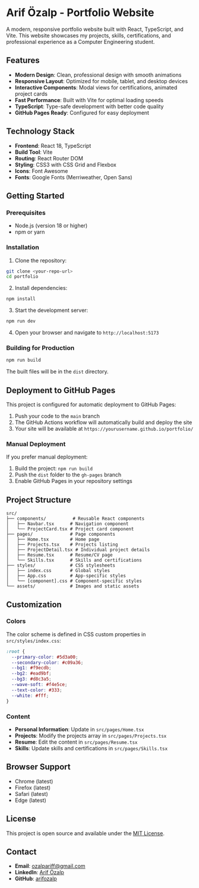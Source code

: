 # Arif Özalp - Portfolio Website

A modern, responsive portfolio website built with React, TypeScript, and Vite. This website showcases my projects, skills, certifications, and professional experience as a Computer Engineering student.

## Features

- **Modern Design**: Clean, professional design with smooth animations
- **Responsive Layout**: Optimized for mobile, tablet, and desktop devices
- **Interactive Components**: Modal views for certifications, animated project cards
- **Fast Performance**: Built with Vite for optimal loading speeds
- **TypeScript**: Type-safe development with better code quality
- **GitHub Pages Ready**: Configured for easy deployment

## Technology Stack

- **Frontend**: React 18, TypeScript
- **Build Tool**: Vite
- **Routing**: React Router DOM
- **Styling**: CSS3 with CSS Grid and Flexbox
- **Icons**: Font Awesome
- **Fonts**: Google Fonts (Merriweather, Open Sans)

## Getting Started

### Prerequisites

- Node.js (version 18 or higher)
- npm or yarn

### Installation

1. Clone the repository:
```bash
git clone <your-repo-url>
cd portfolio
```

2. Install dependencies:
```bash
npm install
```

3. Start the development server:
```bash
npm run dev
```

4. Open your browser and navigate to `http://localhost:5173`

### Building for Production

```bash
npm run build
```

The built files will be in the `dist` directory.

## Deployment to GitHub Pages

This project is configured for automatic deployment to GitHub Pages:

1. Push your code to the `main` branch
2. The GitHub Actions workflow will automatically build and deploy the site
3. Your site will be available at `https://yourusername.github.io/portfolio/`

### Manual Deployment

If you prefer manual deployment:

1. Build the project: `npm run build`
2. Push the `dist` folder to the `gh-pages` branch
3. Enable GitHub Pages in your repository settings

## Project Structure

```
src/
├── components/          # Reusable React components
│   ├── Navbar.tsx      # Navigation component
│   └── ProjectCard.tsx # Project card component
├── pages/              # Page components
│   ├── Home.tsx        # Home page
│   ├── Projects.tsx    # Projects listing
│   ├── ProjectDetail.tsx # Individual project details
│   ├── Resume.tsx      # Resume/CV page
│   └── Skills.tsx      # Skills and certifications
├── styles/             # CSS stylesheets
│   ├── index.css       # Global styles
│   ├── App.css         # App-specific styles
│   └── [component].css # Component-specific styles
└── assets/             # Images and static assets
```

## Customization

### Colors

The color scheme is defined in CSS custom properties in `src/styles/index.css`:

```css
:root {
  --primary-color: #5d3a00;
  --secondary-color: #c09a36;
  --bg1: #f9ecdb;
  --bg2: #ead9bf;
  --bg3: #d8c3a5;
  --wave-soft: #f4e5ce;
  --text-color: #333;
  --white: #fff;
}
```

### Content

- **Personal Information**: Update in `src/pages/Home.tsx`
- **Projects**: Modify the projects array in `src/pages/Projects.tsx`
- **Resume**: Edit the content in `src/pages/Resume.tsx`
- **Skills**: Update skills and certifications in `src/pages/Skills.tsx`

## Browser Support

- Chrome (latest)
- Firefox (latest)
- Safari (latest)
- Edge (latest)

## License

This project is open source and available under the [MIT License](LICENSE).

## Contact

- **Email**: ozalpariff@gmail.com
- **LinkedIn**: [Arif Özalp](https://www.linkedin.com/in/arif-özalp-597374326/)
- **GitHub**: [arifozalp](https://github.com/arifozalp)
